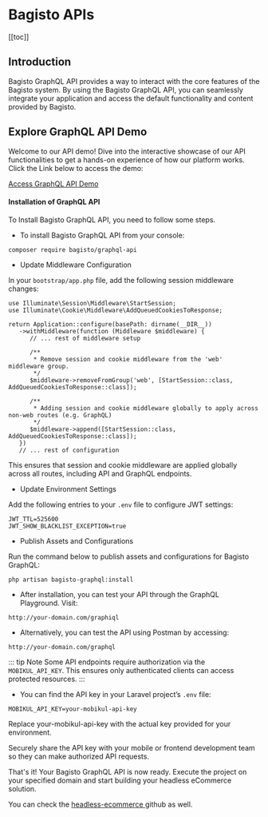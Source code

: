 # Bagisto APIs

[[toc]]

## Introduction

Bagisto GraphQL API provides a way to interact with the core features of the Bagisto system. By using the Bagisto GraphQL API, you can seamlessly integrate your application and access the default functionality and content provided by Bagisto.

## Explore GraphQL API Demo

Welcome to our API demo! Dive into the interactive showcase of our API functionalities to get a hands-on experience of how our platform works. Click the Link below to access the demo:

[Access GraphQL API Demo](https://demo.bagisto.com/mobikul-common/)

#### Installation of GraphQL API

To Install Bagisto GraphQL API, you need to follow some steps.

- To install Bagisto GraphQL API from your console:

~~~
composer require bagisto/graphql-api 
~~~

- Update Middleware Configuration

In your `bootstrap/app.php` file, add the following session middleware changes:

```
use Illuminate\Session\Middleware\StartSession;
use Illuminate\Cookie\Middleware\AddQueuedCookiesToResponse;

return Application::configure(basePath: dirname(__DIR__))
   ->withMiddleware(function (Middleware $middleware) {
      // ... rest of middleware setup

      /**
       * Remove session and cookie middleware from the 'web' middleware group.
       */
      $middleware->removeFromGroup('web', [StartSession::class, AddQueuedCookiesToResponse::class]);

      /**
       * Adding session and cookie middleware globally to apply across non-web routes (e.g. GraphQL)
       */
      $middleware->append([StartSession::class, AddQueuedCookiesToResponse::class]);
   })
   // ... rest of configuration
```   

This ensures that session and cookie middleware are applied globally across all routes, including API and GraphQL endpoints.

- Update Environment Settings

Add the following entries to your `.env` file to configure JWT settings:

~~~
JWT_TTL=525600
JWT_SHOW_BLACKLIST_EXCEPTION=true
~~~

- Publish Assets and Configurations 

Run the command below to publish assets and configurations for Bagisto GraphQL:

~~~
php artisan bagisto-graphql:install
~~~

- After installation, you can test your API through the GraphQL Playground. Visit:

~~~
http://your-domain.com/graphiql
~~~

- Alternatively, you can test the API using Postman by accessing:

~~~
http://your-domain.com/graphql
~~~

::: tip Note
Some API endpoints require authorization via the `MOBIKUL_API_KEY`. This ensures only authenticated clients can access protected resources.
:::

- You can find the API key in your Laravel project’s `.env` file:

```
MOBIKUL_API_KEY=your-mobikul-api-key
```

Replace your-mobikul-api-key with the actual key provided for your environment.

Securely share the API key with your mobile or frontend development team so they can make authorized API requests.

That's it! Your Bagisto GraphQL API is now ready. Execute the project on your specified domain and start building your headless eCommerce solution.

You can check the <a href="https://github.com/bagisto/headless-ecommerce/tree/v2.3.0"> headless-ecommerce </a> github as well.
